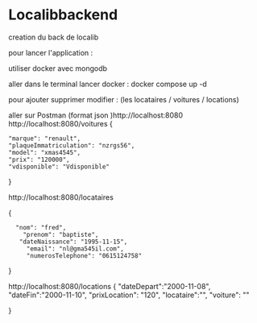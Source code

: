 # Localibbackend
creation du back de localib


pour lancer l'application :

utiliser docker avec mongodb

aller dans le terminal lancer docker : docker compose up -d 

pour ajouter supprimer modifier : (les locataires / voitures / locations)

aller sur Postman (format json )http://localhost:8080
http://localhost:8080/voitures 
{
    
    "marque": "renault",
    "plaqueImmatriculation": "nzrgs56",
    "model": "xmas4545",
    "prix": "120000",
    "vdisponible": "Vdisponible"
    
}
        
http://localhost:8080/locataires
                  
 {
      
      "nom": "fred",
        "prenom": "baptiste",
       "dateNaissance": "1995-11-15",
         "email": "nl@gma545il.com",
         "numerosTelephone": "0615124758"
         
 }
    
http://localhost:8080/locations
{
        "dateDepart":"2000-11-08",
         "dateFin":"2000-11-10",
         "prixLocation": "120",
          "locataire":"",
          "voiture": ""
          
}

